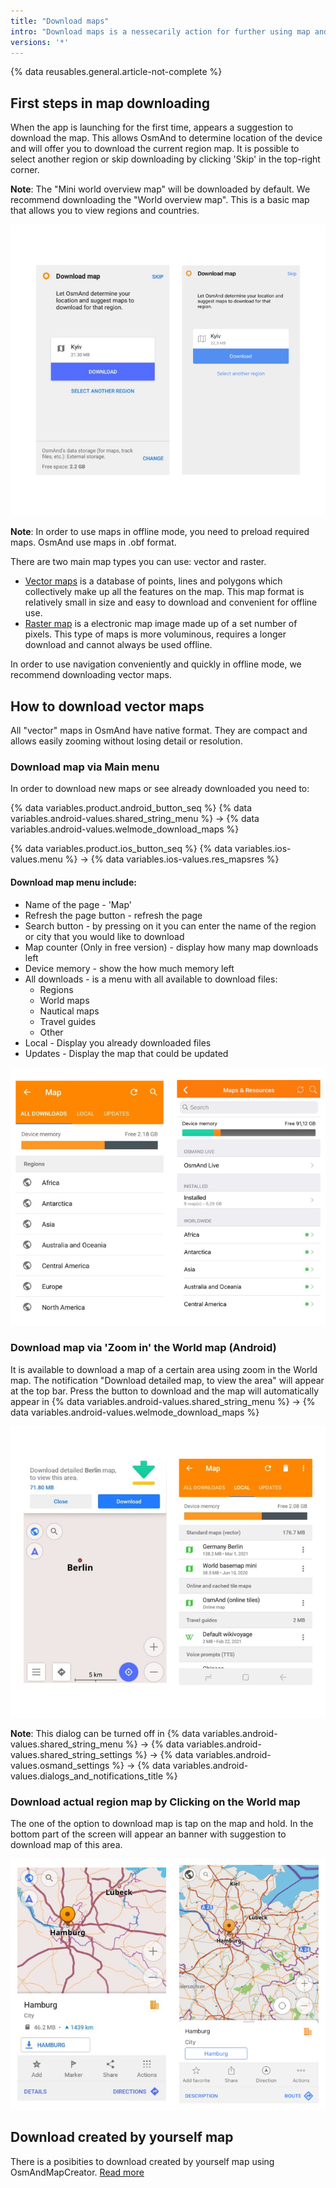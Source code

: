 ```yaml
---
title: "Download maps"
intro: "Download maps is a nessecarily action for further using map and navigation. In OsmAnd is possible to download more or less detailed maps, with different parameters and styles but the main thing is all maps should be saved in your device or SD memory."
versions: '*'
---
```

{% data reusables.general.article-not-complete %}

## First steps in map downloading

When the app is launching for the first time,  appears a suggestion  to download the map. This allows OsmAnd to determine location of the device  and will offer you to download the current region map. It is possible to select another region or skip downloading by clicking 'Skip' in the top-right corner.

**Note**: The "Mini world overview map"  will be downloaded by default. We recommend downloading the "World overview map". This is a basic map that allows you to view regions and countries.

![Download map](/assets/images/settings/download_map.png)

**Note**: In order to use maps in offline mode, you need to preload required maps. OsmAnd use  maps  in .obf  format.

There are two main map types you can use: vector and raster.
- [Vector maps](/osmand/start-with/download-maps#how-to-use-vector-maps) is a database of points, lines and polygons which collectively make up all the features on the map. This map format is relatively small in size and easy to download and convenient for offline use.
- [Raster map](/osmand/map/online-raster-maps) is a  electronic map image made up of a set number of pixels. This type of maps is more voluminous, requires a longer download and cannot always be used offline. 

In order to use navigation conveniently and quickly in offline mode, we recommend downloading vector maps.

## How to download vector maps

All "vector" maps in OsmAnd have native format. They are compact and allows  easily zooming without losing detail or resolution. 

### Download map via Main menu

In order to download new maps or see already downloaded you need to:

{% data variables.product.android_button_seq %} {% data variables.android-values.shared_string_menu %} → {% data variables.android-values.welmode_download_maps %}

{% data variables.product.ios_button_seq %} {% data variables.ios-values.menu %} → {% data variables.ios-values.res_mapsres %}

#### Download map menu include: 

- Name of the page - 'Map'
- Refresh the page button - refresh the page
- Search button - by pressing on it you can enter the name of the region or city that you would like to download
- Map counter (Only in free version) - display how many map downloads left
- Device memory - show the how much memory left
- All downloads - is a menu with all available to download files:
  - Regions
  - World maps
  - Nautical maps
  - Travel guides
  - Other
- Local - Display you already downloaded files
- Updates - Display the map that could be updated

![Download maps regions ](/assets/images/settings/download_maps_regions.png)

### Download map via 'Zoom in' the World map (Android)

It is available to download a map of a certain area using zoom in the World map. The notification "Download detailed map, to view the area" will appear at the top bar. Press the button to download and the map will automatically appear in {% data variables.android-values.shared_string_menu %} → {% data variables.android-values.welmode_download_maps %}

![Zoom in download map Android ](/assets/images/settings/zoom_in_download_map_android.png)

**Note**: This dialog can be turned off  in {% data variables.android-values.shared_string_menu %} → {% data variables.android-values.shared_string_settings %} → {% data variables.android-values.osmand_settings %} → {% data variables.android-values.dialogs_and_notifications_title %}

### Download actual region map by Clicking on the World map  

The one of the option to download map is tap on the map and hold. In the bottom part of the screen will appear an banner with suggestion to download map of this area.

![Tap on the map download region](/assets/images/settings/tap_on_the_map_download_region.png)

## Download created by yourself map

There is a posibities to download created by yourself map using OsmAndMapCreator. [Read more](/development/map-creation/create-offline-maps-yourself)

